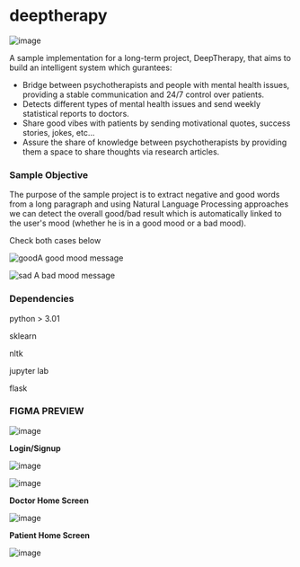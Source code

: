 # deeptherapy
![image](https://user-images.githubusercontent.com/47258547/156894758-ae97e64e-12b4-45fb-b09f-c8480376d453.png)

A sample implementation for a long-term project, DeepTherapy, that aims to build an intelligent system which gurantees:

- Bridge between psychotherapists and people with mental health issues, providing a stable communication and 24/7 control over patients.
- Detects different types of mental health issues and send weekly statistical reports to doctors. 
- Share good vibes with patients by sending motivational quotes, success stories, jokes, etc...
- Assure the share of knowledge between psychotherapists by providing them a space to share thoughts via research articles.

### **Sample Objective**

The purpose of the sample project is to extract negative and good words from a long paragraph and using Natural Language Processing approaches we can detect the overall good/bad result which is automatically linked to the user's mood (whether he is in a good mood or a bad mood).


Check both cases below



![good](https://user-images.githubusercontent.com/47258547/156894388-2a822cd1-413b-468e-bcda-7ee958cb95f1.png)A good mood message

![sad](https://user-images.githubusercontent.com/47258547/156894344-fae0b2b8-c8e6-4341-a3ac-a1279b83d2dd.png)
A bad mood message


### **Dependencies**
python > 3.01

sklearn

nltk

jupyter lab

flask

### **FIGMA PREVIEW**

![image](https://user-images.githubusercontent.com/47258547/156896951-c8e558da-4079-4830-8106-19bec56434c7.png)


**Login/Signup**

![image](https://user-images.githubusercontent.com/47258547/156895394-261beb01-3f6b-490f-9308-76a32b96ff44.png)

![image](https://user-images.githubusercontent.com/47258547/156895458-eda38d68-fdb5-4e0f-a1a8-f401e0fe2d38.png)

**Doctor Home Screen**

![image](https://user-images.githubusercontent.com/47258547/156895506-c6a22d51-23d8-4b87-a28f-39b53e5b0767.png)

**Patient Home Screen**

![image](https://user-images.githubusercontent.com/47258547/156896573-e5d063a9-0d17-42af-b93d-7eccc80dad8f.png)




